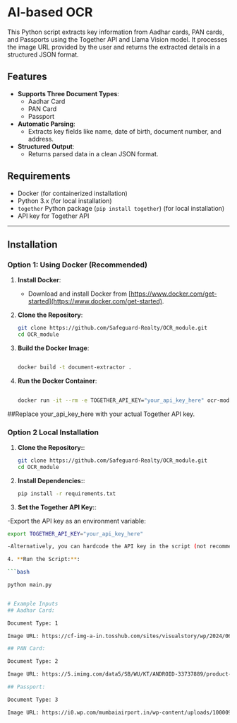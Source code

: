 # AI-based OCR

This Python script extracts key information from Aadhar cards, PAN cards, and Passports using the Together API and Llama Vision model. It processes the image URL provided by the user and returns the extracted details in a structured JSON format.

## Features
- **Supports Three Document Types**:
  - Aadhar Card
  - PAN Card
  - Passport
- **Automatic Parsing**:
  - Extracts key fields like name, date of birth, document number, and address.
- **Structured Output**:
  - Returns parsed data in a clean JSON format.

## Requirements
- Docker (for containerized installation)
- Python 3.x (for local installation)
- `together` Python package (`pip install together`) (for local installation)
- API key for Together API

---

## Installation

### Option 1: Using Docker (Recommended)
1. **Install Docker**:
   - Download and install Docker from [https://www.docker.com/get-started](https://www.docker.com/get-started).

2. **Clone the Repository**:
   ```bash
   git clone https://github.com/Safeguard-Realty/OCR_module.git
   cd OCR_module

3. **Build the Docker Image**:

   ```bash

   docker build -t document-extractor .
4. **Run the Docker Container**:

   ```bash
 
   docker run -it --rm -e TOGETHER_API_KEY="your_api_key_here" ocr-module
  ##Replace your_api_key_here with your actual Together API key.

### Option 2 Local Installation

1. **Clone the Repository:**:
   ```bash
   git clone https://github.com/Safeguard-Realty/OCR_module.git
   cd OCR_module

2. **Install Dependencies:**:
   ```bash
   pip install -r requirements.txt
   

3. **Set the Together API Key:**:

-Export the API key as an environment variable:

   ```bash
   export TOGETHER_API_KEY="your_api_key_here"

-Alternatively, you can hardcode the API key in the script (not recommended for security reasons).

4. **Run the Script:**:

   ```bash
 
   python main.py


# Example Inputs
## Aadhar Card:

Document Type: 1

Image URL: https://cf-img-a-in.tosshub.com/sites/visualstory/wp/2024/06/Aadhar-card.jpg?size=*:900

## PAN Card:

Document Type: 2

Image URL: https://5.imimg.com/data5/SB/WU/KT/ANDROID-33737889/product-jpeg-500x500.jpg

## Passport:

Document Type: 3

Image URL: https://i0.wp.com/mumbaiairport.in/wp-content/uploads/1000095894.jpg?fit=984%2C668&ssl=1

